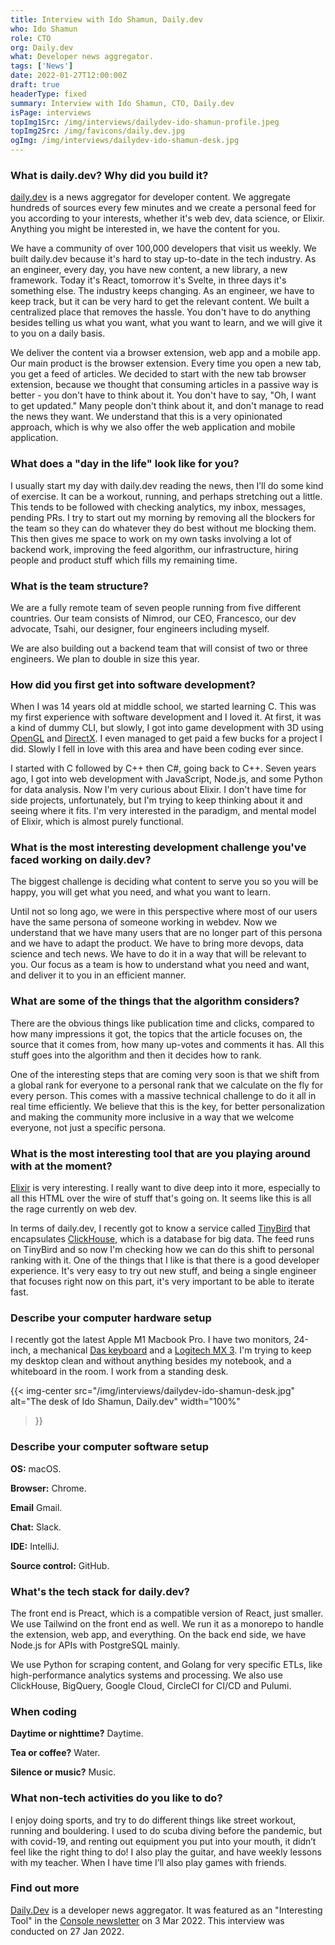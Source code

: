 ```yaml
---
title: Interview with Ido Shamun, Daily.dev
who: Ido Shamun
role: CTO
org: Daily.dev
what: Developer news aggregator.
tags: ['News']
date: 2022-01-27T12:00:00Z
draft: true
headerType: fixed
summary: Interview with Ido Shamun, CTO, Daily.dev
isPage: interviews
topImg1Src: /img/interviews/dailydev-ido-shamun-profile.jpeg
topImg2Src: /img/favicons/daily.dev.jpg
ogImg: /img/interviews/dailydev-ido-shamun-desk.jpg
---
```


### What is daily.dev? Why did you build it?

[daily.dev](https://daily.dev/) is a news aggregator for developer content. We
aggregate hundreds of sources every few minutes and we create a personal feed
for you according to your interests, whether it's web dev, data science, or
Elixir. Anything you might be interested in, we have the content for you.

We have a community of over 100,000 developers that visit us weekly. We built
daily.dev because it's hard to stay up-to-date in the tech industry. As an
engineer, every day, you have new content, a new library, a new framework. Today
it's React, tomorrow it's Svelte, in three days it's something else. The
industry keeps changing. As an engineer, we have to keep track, but it can be
very hard to get the relevant content. We built a centralized place that removes
the hassle. You don't have to do anything besides telling us what you want, what
you want to learn, and we will give it to you on a daily basis.

We deliver the content via a browser extension, web app and a mobile app. Our
main product is the browser extension. Every time you open a new tab, you get a
feed of articles. We decided to start with the new tab browser extension,
because we thought that consuming articles in a passive way is better - you
don't have to think about it. You don't have to say, "Oh, I want to get
updated." Many people don't think about it, and don't manage to read the news
they want. We understand that this is a very opinionated approach, which is why
we also offer the web application and mobile application.

### What does a "day in the life" look like for you?

I usually start my day with daily.dev reading the news, then I’ll do some kind
of exercise. It can be a workout, running, and perhaps stretching out a little.
This tends to be followed with checking analytics, my inbox, messages, pending
PRs. I try to start out my morning by removing all the blockers for the team so
they can do whatever they do best without me blocking them. This then gives me
space to work on my own tasks involving a lot of backend work, improving the
feed algorithm, our infrastructure, hiring people and product stuff which fills
my remaining time.

### What is the team structure?

We are a fully remote team of seven people running from five different
countries. Our team consists of Nimrod, our CEO, Francesco, our dev advocate,
Tsahi, our designer, four engineers including myself.

We are also building out a backend team that will consist of two or three
engineers. We plan to double in size this year.

### How did you first get into software development?

When I was 14 years old at middle school, we started learning C. This was my
first experience with software development and I loved it. At first, it was a
kind of dummy CLI, but slowly, I got into game development with 3D using
[OpenGL](https://www.opengl.org//) and
[DirectX](https://en.wikipedia.org/wiki/DirectX). I even managed to get paid a
few bucks for a project I did. Slowly I fell in love with this area and have
been coding ever since.

I started with C followed by C++ then C#, going back to C++. Seven years ago, I
got into web development with JavaScript, Node.js, and some Python for data
analysis. Now I'm very curious about Elixir. I don't have time for side
projects, unfortunately, but I'm trying to keep thinking about it and seeing
where it fits. I'm very interested in the paradigm, and mental model of Elixir,
which is almost purely functional.

### What is the most interesting development challenge you've faced working on daily.dev?

The biggest challenge is deciding what content to serve you so you will be
happy, you will get what you need, and what you want to learn.

Until not so long ago, we were in this perspective where most of our users have
the same persona of someone working in webdev. Now we understand that we have
many users that are no longer part of this persona and we have to adapt the
product. We have to bring more devops, data science and tech news. We have to do
it in a way that will be relevant to you. Our focus as a team is how to
understand what you need and want, and deliver it to you in an efficient manner.

### What are some of the things that the algorithm considers?

There are the obvious things like publication time and clicks, compared to how
many impressions it got, the topics that the article focuses on, the source that
it comes from, how many up-votes and comments it has. All this stuff goes into
the algorithm and then it decides how to rank.

One of the interesting steps that are coming very soon is that we shift from a
global rank for everyone to a personal rank that we calculate on the fly for
every person. This comes with a massive technical challenge to do it all in real
time efficiently. We believe that this is the key, for better personalization
and making the community more inclusive in a way that we welcome everyone, not
just a specific persona.

### What is the most interesting tool that are you playing around with at the moment?

[Elixir](https://elixir-lang.org/) is very interesting. I really want to dive
deep into it more, especially to all this HTML over the wire of stuff that's
going on. It seems like this is all the rage currently on web dev.

In terms of daily.dev, I recently got to know a service called
[TinyBird](https://www.tinybird.co/) that encapsulates
[ClickHouse](https://clickhouse.com/), which is a database for big data. The
feed runs on TinyBird and so now I'm checking how we can do this shift to
personal ranking with it. One of the things that I like is that there is a good
developer experience. It's very easy to try out new stuff, and being a single
engineer that focuses right now on this part, it's very important to be able to
iterate fast.

### Describe your computer hardware setup

I recently got the latest Apple M1 Macbook Pro. I have two monitors, 24-inch, a
mechanical [Das keyboard](https://www.daskeyboard.com/) and a [Logitech MX
3](https://www.logitech.com/en-us/products/mice/mx-master-3.910-005647.html).
I'm trying to keep my desktop clean and without anything besides my notebook,
and a whiteboard in the room. I work from a standing desk.

{{< img-center
src="/img/interviews/dailydev-ido-shamun-desk.jpg"
alt="The desk of Ido Shamun, Daily.dev"
width="100%"
>}}

### Describe your computer software setup

**OS:** macOS.

**Browser:** Chrome.

**Email** Gmail.

**Chat:** Slack.

**IDE:** IntelliJ.

**Source control:** GitHub.

### What's the tech stack for daily.dev?

The front end is Preact, which is a compatible version of React, just smaller.
We use Tailwind on the front end as well. We run it as a monorepo to handle the
extension, web app, and everything. On the back end side, we have Node.js for
APIs with PostgreSQL mainly.

We use Python for scraping content, and Golang for very specific ETLs, like
high-performance analytics systems and processing. We also use ClickHouse,
BigQuery, Google Cloud, CircleCI for CI/CD and Pulumi.

### When coding

**Daytime or nighttime?** Daytime.

**Tea or coffee?** Water.

**Silence or music?** Music.

### What non-tech activities do you like to do?

I enjoy doing sports, and try to do different things like street workout,
running and bouldering. I used to do scuba diving before the pandemic, but with
covid-19, and renting out equipment you put into your mouth, it didn’t feel like
the right thing to do! I also play the guitar, and have weekly lessons with my
teacher. When I have time I’ll also play games with friends.

### Find out more

[Daily.Dev](https://daily.dev) is a developer news aggregator. It was featured
as an "Interesting Tool" in the [Console newsletter](https://console.dev) on 3
Mar 2022. This interview was conducted on 27 Jan 2022.
